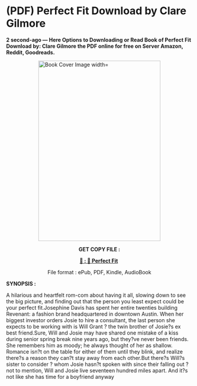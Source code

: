 # (PDF) Perfect Fit Download by Clare Gilmore

<p><strong>2 second-ago &mdash; Here Options to Downloading or Read Book of Perfect Fit Download by: Clare Gilmore the PDF online for free on Server Amazon, Reddit, Goodreads.</strong></p><p><a href="https://us.ebookarea.xyz/?book=203578971-perfect-fit"><img style="display: block; margin-left: auto; margin-right: auto;" src="https://i.gr-assets.com/images/S/compressed.photo.goodreads.com/books/1706300676l/203578971.jpg" alt="Book Cover Image width=" width="330" height="488" /></a></p><p style="text-align: center;"><strong>GET COPY FILE :</strong></p><p style="text-align: center;"><strong><a href="https://us.ebookarea.xyz/?book=203578971-perfect-fit" target="_blank" rel="noopener">📢 : 🔗 Perfect Fit</a>&nbsp;</strong></p><p style="text-align: center;">File format : ePub, PDF, Kindle, AudioBook</p><p><strong>SYNOPSIS :</strong></p><p>A hilarious and heartfelt rom-com about having it all, slowing down to see the big picture, and finding out that the person you least expect could be your perfect fit.Josephine Davis has spent her entire twenties building Revenant: a fashion brand headquartered in downtown Austin. When her biggest investor orders Josie to hire a consultant, the last person she expects to be working with is Will Grant ? the twin brother of Josie?s ex best friend.Sure, Will and Josie may have shared one mistake of a kiss during senior spring break nine years ago, but they?ve never been friends. She remembers him as moody; he always thought of her as shallow. Romance isn?t on the table for either of them until they blink, and realize there?s a reason they can?t stay away from each other.But there?s Will?s sister to consider ? whom Josie hasn?t spoken with since their falling out ? not to mention, Will and Josie live seventeen hundred miles apart. And it?s not like she has time for a boyfriend anyway </p>
